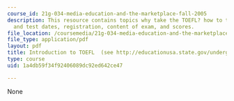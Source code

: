 ```yaml
---
course_id: 21g-034-media-education-and-the-marketplace-fall-2005
description: This resource contains topics why take the TOEFL? how to test, centers
  and test dates, registration, content of exam, and scores.
file_location: /coursemedia/21g-034-media-education-and-the-marketplace-fall-2005/1a4db59f34f92406089dc92ed642ce47_MIT21G_034F05_intrototoefl.pdf
file_type: application/pdf
layout: pdf
title: Introduction to TOEFL  (see http://educationusa.state.gov/undergrad/testing/english.htm)
type: course
uid: 1a4db59f34f92406089dc92ed642ce47

---
```

None
